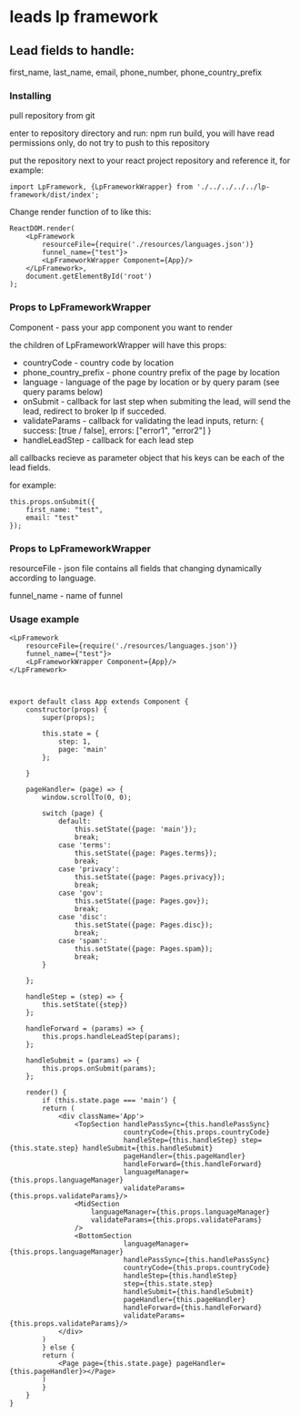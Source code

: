 # leads lp framework


## Lead fields to handle:
first_name, last_name, email, phone_number, phone_country_prefix

### Installing

pull repository from git

enter to repository directory and run: npm run build, you will have read permissions only, do not try to push to this repository

put the repository next to your react project repository and reference it, for example:


```
import LpFramework, {LpFrameworkWrapper} from './../../../../lp-framework/dist/index';
```

Change render function of to like this:

```
ReactDOM.render(
    <LpFramework
        resourceFile={require('./resources/languages.json')}
        funnel_name={"test"}>
        <LpFrameworkWrapper Component={App}/>
    </LpFramework>,
    document.getElementById('root')
);
```


### Props to LpFrameworkWrapper

Component - pass your app component you want to render

the children of LpFrameworkWrapper will have this props:

* countryCode - country code by location
* phone_country_prefix - phone country prefix of the page by location
* language - language of the page by location or by query param (see query params below)
* onSubmit - callback for last step when submiting the lead, will send the lead, redirect to broker lp if succeded.
* validateParams - callback for validating the lead inputs, return: { success: [true / false], errors: ["error1", "error2"] }
* handleLeadStep - callback for each lead step

all callbacks recieve as parameter object that his keys can be each of the lead fields.


for example:

```
this.props.onSubmit({
	first_name: "test",
	email: "test"
});
```

### Props to LpFrameworkWrapper

resourceFile - json file contains all fields that changing dynamically according to language.

funnel_name - name of funnel


### Usage example

```
<LpFramework
	resourceFile={require('./resources/languages.json')}
	funnel_name={"test"}>
	<LpFrameworkWrapper Component={App}/>
</LpFramework>



export default class App extends Component {
    constructor(props) {
        super(props);

        this.state = {
            step: 1,
            page: 'main'
        };

    }

    pageHandler= (page) => {
        window.scrollTo(0, 0);

        switch (page) {
            default:
                this.setState({page: 'main'});
                break;
            case 'terms':
                this.setState({page: Pages.terms});
                break;
            case 'privacy':
                this.setState({page: Pages.privacy});
                break;
            case 'gov':
                this.setState({page: Pages.gov});
                break;
            case 'disc':
                this.setState({page: Pages.disc});
                break;
            case 'spam':
                this.setState({page: Pages.spam});
                break;
        }

    };

    handleStep = (step) => {
        this.setState({step})
    };

    handleForward = (params) => {
        this.props.handleLeadStep(params);
    };

    handleSubmit = (params) => {
        this.props.onSubmit(params);
    };

    render() {
	    if (this.state.page === 'main') {
		return (
		    <div className='App'>
		        <TopSection handlePassSync={this.handlePassSync}
		                    countryCode={this.props.countryCode}
		                    handleStep={this.handleStep} step={this.state.step} handleSubmit={this.handleSubmit}
		                    pageHandler={this.pageHandler}
		                    handleForward={this.handleForward}
		                    languageManager={this.props.languageManager}
		                    validateParams={this.props.validateParams}/>
		        <MidSection
		            languageManager={this.props.languageManager}
		            validateParams={this.props.validateParams}
		        />
		        <BottomSection
		                    languageManager={this.props.languageManager}
		                    handlePassSync={this.handlePassSync}
		                    countryCode={this.props.countryCode}
		                    handleStep={this.handleStep}
		                    step={this.state.step}
		                    handleSubmit={this.handleSubmit}
		                    pageHandler={this.pageHandler}
		                    handleForward={this.handleForward}
		                    validateParams={this.props.validateParams}/>
		    </div>
		)
	    } else {
		return (
		    <Page page={this.state.page} pageHandler={this.pageHandler}></Page>
		)
	    }
    }
}


```

